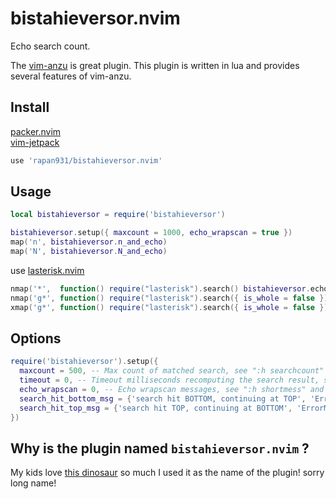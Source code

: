 # bistahieversor.nvim
Echo search count.

The [vim-anzu](https://github.com/osyo-manga/vim-anzu) is great plugin. This plugin is written in lua and provides several features of vim-anzu.

## Install

[packer.nvim](https://github.com/wbthomason/packer.nvim)  
[vim-jetpack](https://github.com/tani/vim-jetpack)

```lua
use 'rapan931/bistahieversor.nvim'
```

## Usage

```lua
local bistahieversor = require('bistahieversor')

bistahieversor.setup({ maxcount = 1000, echo_wrapscan = true })
map('n', bistahieversor.n_and_echo)
map('N', bistahieversor.N_and_echo)
```

use [lasterisk.nvim](https://github.com/rapan931/lasterisk.nvim)

```lua
nmap('*',  function() require("lasterisk").search() bistahieversor.echo() end)
nmap('g*', function() require("lasterisk").search({ is_whole = false }) bistahieversor.echo() end)
xmap('g*', function() require("lasterisk").search({ is_whole = false }) bistahieversor.echo() end)
```

## Options

```lua
require('bistahieversor').setup({
  maxcount = 500, -- Max count of matched search, see ":h searchcount"
  timeout = 0, -- Timeout milliseconds recomputing the search result, see ":h searchcount"
  echo_wrapscan = 0, -- Echo wrapscan messages, see ":h shortmess" and 's' flag
  search_hit_bottom_msg = {'search hit BOTTOM, continuing at TOP', 'ErrorMsg'}, -- hit bottom message and highlight group
  search_hit_top_msg = {'search hit TOP, continuing at BOTTOM', 'ErrorMsg'}, -- hit top message and highlight group
})
```


## Why is the plugin named `bistahieversor.nvim` ?

My kids love [this dinosaur](https://en.wikipedia.org/wiki/Bistahieversor) so much I used it as the name of the plugin! sorry long name!
